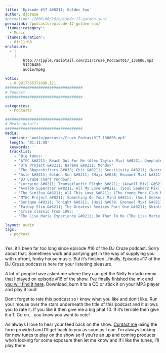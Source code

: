 ```yaml
---
title: 'Episode #17 &#8211; Golden Sun'
author: djcruze
#permalink: /2006/06/16/episode-17-golden-sun/
permalink: /podcasts/episode-17-golden-sun/
'itunes:category':
  - Music
'itunes:duration':
  - 01:11:08
enclosure:
  - |
    |
        http://ripple.radiotail.com/211/Cruze_Podcast017_130606.mp3
        51220480
        audio/mpeg

votio:
  - 8.9917355371898,121,
###################################
# Podcast
###################################

categories:
  - Podcasts

###################################
# Media details
###################################
media:
  content: 'audio/podcasts/Cruze_Podcast017_130606.mp3'
  length: '01:11:08'
  keywords: ''
  tracklist:
    - 'Big tunes: '
    - 'ATFC &#8211; Reach Out For Me (Alex Taylor Mix) &#8211; Onephatdeeva'
    - 'DT8 Project &#8211; Narama &#8211; Mondo>'
    - 'The Shapeshifters &#038; Chic &#8211; Sensitivity &#8211; (Nocturnal Mix) &#8211; Positiva'
    - 'Asle &#8211; Golden Sun &#8211; (Haji &#038; Emanuel Mix) &#8211; CR2'
    - 'DJ Cruze chart rundown: '
    - 'Lorraine &#8211; Transatlantic Flight &#8211; (Axwell Mix) &#8211; Waterfall'
    - 'Avalon Superstar &#8211; All My Love &#8211; (Soul Seekerz Mix) &#8211; Avalon Superstar'
    - 'The Similou &#8211; All This Love &#8211; (The Young Punx Club Mix) &#8211; Direction'
    - 'MYNC Project &#8211; Something On Your Mind &#8211; (Soul Seekerz Mix) &#8211; Apollo'
    - 'Sonique &#8211; Tonight &#8211; (Haji &#038; Emanuel Mix) &#8211; Azuli'
    - 'Fatboy Slim &#8211; The Greatest Remixes Part One &#8211; Skint<'
    - 'Cruze classic from 1995: '
    - 'The Lisa Marie Experience &#8211; Do That To Me (The Lisa Marie Vocal Experience Mix Part 1) &#8211; White label'

layout: audio
tags:
  - podcast
---
```


Yes, it&#8217;s been far too long since episode #16 of the DJ Cruze podcast. Sorry about that. Sometimes work and partying get in the way of supplying you with upfront, funky house music. But it&#8217;s finished&#8230;finally. Episode #17 of the DJ Cruze podcast is here for your listening pleasure.

A lot of people have asked me where they can get the Nelly Furtado remix that I played on [episode #16][3] of the show. I&#8217;ve finally finished the mix and [you will find it here][4]. Download, burn it to a CD or stick it on your MP3 player and play it loud!

Don&#8217;t forget to rate this podcast so I know what you like and don&#8217;t like. Run your mouse over the stars underneath the title of this podcast and it allows you to rate it. If you like it then give me a big phat 10. If it&#8217;s terrible then give it a 1. Go on&#8230; you know you want to vote!

As always I love to hear your feed back on the show. [Contact me][5] using the form provided and I&#8217;ll get back to you as soon as I can. I&#8217;m always looking for new tunes to play on the show so if you&#8217;re an up and coming producer who&#8217;s looking for some exposure then let me know and if I like the tunes, I&#8217;ll play them.

[1]: http://ripple.radiotail.com/211/Cruze_Podcast017_130606.mp3
[2]: http://www.djcruze.co.uk/cms/podcasts/feed/rss2
[3]: http://www.djcruze.co.uk/cms/2006/05/22/episode-16-renegade-master/
[4]: http://www.djcruze.co.uk/cms/2006/06/09/nelly-furtado-man-eater-dj-cruze-funkfinders-remix-part-ii/
[5]: /contact
